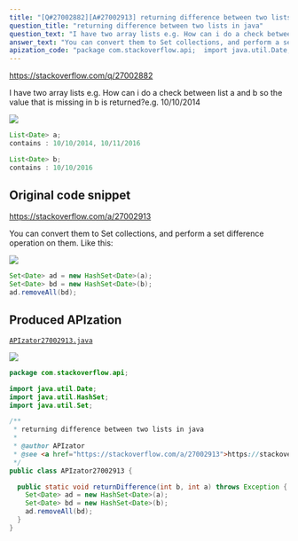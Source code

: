 ```yaml
---
title: "[Q#27002882][A#27002913] returning difference between two lists in java"
question_title: "returning difference between two lists in java"
question_text: "I have two array lists e.g. How can i do a check between list a and b so the value that is missing in b is returned?e.g. 10/10/2014"
answer_text: "You can convert them to Set collections, and perform a set difference operation on them. Like this:"
apization_code: "package com.stackoverflow.api;  import java.util.Date; import java.util.HashSet; import java.util.Set;  /**  * returning difference between two lists in java  *  * @author APIzator  * @see <a href=\"https://stackoverflow.com/a/27002913\">https://stackoverflow.com/a/27002913</a>  */ public class APIzator27002913 {    public static void returnDifference(int b, int a) throws Exception {     Set<Date> ad = new HashSet<Date>(a);     Set<Date> bd = new HashSet<Date>(b);     ad.removeAll(bd);   } }"
---
```


https://stackoverflow.com/q/27002882

I have two array lists e.g.
How can i do a check between list a and b so the value that is missing in b is returned?e.g. 10/10/2014


<div class="code-logo"><img src="/stackoverflow.png" /></div>

```java
List<Date> a;
contains : 10/10/2014, 10/11/2016

List<Date> b;
contains : 10/10/2016
```


## Original code snippet

https://stackoverflow.com/a/27002913

You can convert them to Set collections, and perform a set difference operation on them.
Like this:

<div class="code-logo"><img src="/stackoverflow.png" /></div>

```java
Set<Date> ad = new HashSet<Date>(a);
Set<Date> bd = new HashSet<Date>(b);
ad.removeAll(bd);
```

## Produced APIzation

[`APIzator27002913.java`](https://github.com/pasqualesalza/apization-temp-data/raw/master/search/APIzator27002913.java)

<div class="code-logo"><img src="/apizator.png" /></div>

```java
package com.stackoverflow.api;

import java.util.Date;
import java.util.HashSet;
import java.util.Set;

/**
 * returning difference between two lists in java
 *
 * @author APIzator
 * @see <a href="https://stackoverflow.com/a/27002913">https://stackoverflow.com/a/27002913</a>
 */
public class APIzator27002913 {

  public static void returnDifference(int b, int a) throws Exception {
    Set<Date> ad = new HashSet<Date>(a);
    Set<Date> bd = new HashSet<Date>(b);
    ad.removeAll(bd);
  }
}

```